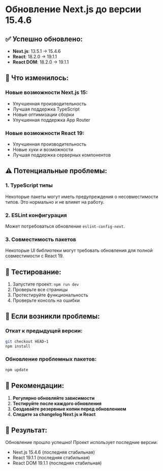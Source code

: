 # Обновление Next.js до версии 15.4.6

## ✅ Успешно обновлено:

- **Next.js**: 13.5.1 → 15.4.6
- **React**: 18.2.0 → 19.1.1
- **React DOM**: 18.2.0 → 19.1.1

## 🔄 Что изменилось:

### Новые возможности Next.js 15:

- Улучшенная производительность
- Лучшая поддержка TypeScript
- Новые оптимизации сборки
- Улучшенная поддержка App Router

### Новые возможности React 19:

- Улучшенная производительность
- Новые хуки и возможности
- Лучшая поддержка серверных компонентов

## ⚠️ Потенциальные проблемы:

### 1. TypeScript типы

Некоторые пакеты могут иметь предупреждения о несовместимости типов. Это нормально и не влияет на работу.

### 2. ESLint конфигурация

Может потребоваться обновление `eslint-config-next`.

### 3. Совместимость пакетов

Некоторые UI библиотеки могут требовать обновления для полной совместимости с React 19.

## 🧪 Тестирование:

1. Запустите проект: `npm run dev`
2. Проверьте все страницы
3. Протестируйте функциональность
4. Проверьте консоль на ошибки

## 🔧 Если возникли проблемы:

### Откат к предыдущей версии:

```bash
git checkout HEAD~1
npm install
```

### Обновление проблемных пакетов:

```bash
npm update
```

## 📝 Рекомендации:

1. **Регулярно обновляйте зависимости**
2. **Тестируйте после каждого обновления**
3. **Создавайте резервные копии перед обновлением**
4. **Следите за changelog Next.js и React**

## 🎉 Результат:

Обновление прошло успешно! Проект использует последние версии:

- Next.js 15.4.6 (последняя стабильная)
- React 19.1.1 (последняя стабильная)
- React DOM 19.1.1 (последняя стабильная)
